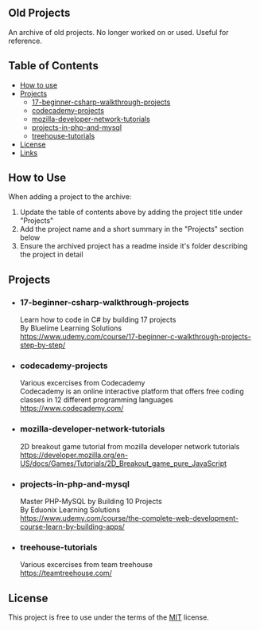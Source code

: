 
## Old Projects
An archive of old projects. No longer worked on or used. Useful for reference.

## Table of Contents

- [How to use](#How-to-use)
- [Projects](#Projects)
    - [17-beginner-csharp-walkthrough-projects](#17-beginner-csharp-walkthrough-projects)
	- [codecademy-projects](#codecademy-projects)
    - [mozilla-developer-network-tutorials](#mozilla-developer-network-tutorials)
	- [projects-in-php-and-mysql](#projects-in-php-and-mysql)
	- [treehouse-tutorials](#treehouse-tutorials)
- [License](#License)
- [Links](#Links)



## How to Use
When adding a project to the archive:
1. Update the table of contents above by adding the project title under "Projects"
2. Add the project name and a short summary in the "Projects" section below
3. Ensure the archived project has a readme inside it's folder describing the project in detail 


## Projects
- ### 17-beginner-csharp-walkthrough-projects
    Learn how to code in C# by building 17 projects<br>
	By Bluelime Learning Solutions<br>
	https://www.udemy.com/course/17-beginner-c-walkthrough-projects-step-by-step/

- ### codecademy-projects
	Various excercises from  Codecademy<br>
	Codecademy is an online interactive platform that offers free coding classes in 12 different programming languages<br>
	https://www.codecademy.com/

- ### mozilla-developer-network-tutorials
	2D breakout game tutorial from mozilla developer network tutorials<br>
	https://developer.mozilla.org/en-US/docs/Games/Tutorials/2D_Breakout_game_pure_JavaScript

- ### projects-in-php-and-mysql
	Master PHP-MySQL by Building 10 Projects<br>
	By Eduonix Learning Solutions<br>
	https://www.udemy.com/course/the-complete-web-development-course-learn-by-building-apps/

- ### treehouse-tutorials
	Various excercises from team treehouse<br>
	https://teamtreehouse.com/


## License
This project is free to use under the terms of the [MIT](LICENSE.md) license.
